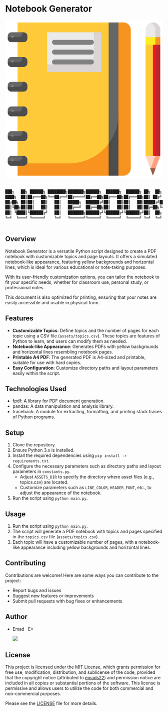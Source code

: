 # Notebook Generator

![Notebook_Generator_logo](./assets/images/Notebook_Generator_logo.png)

```sh

███╗   ██╗ ██████╗ ████████╗███████╗██████╗  ██████╗  ██████╗ ██╗  ██╗      ██████╗ ███████╗███╗   ██╗███████╗██████╗  █████╗ ████████╗ ██████╗ ██████╗ 
████╗  ██║██╔═══██╗╚══██╔══╝██╔════╝██╔══██╗██╔═══██╗██╔═══██╗██║ ██╔╝     ██╔════╝ ██╔════╝████╗  ██║██╔════╝██╔══██╗██╔══██╗╚══██╔══╝██╔═══██╗██╔══██╗
██╔██╗ ██║██║   ██║   ██║   █████╗  ██████╔╝██║   ██║██║   ██║█████╔╝█████╗██║  ███╗█████╗  ██╔██╗ ██║█████╗  ██████╔╝███████║   ██║   ██║   ██║██████╔╝
██║╚██╗██║██║   ██║   ██║   ██╔══╝  ██╔══██╗██║   ██║██║   ██║██╔═██╗╚════╝██║   ██║██╔══╝  ██║╚██╗██║██╔══╝  ██╔══██╗██╔══██║   ██║   ██║   ██║██╔══██╗
██║ ╚████║╚██████╔╝   ██║   ███████╗██████╔╝╚██████╔╝╚██████╔╝██║  ██╗     ╚██████╔╝███████╗██║ ╚████║███████╗██║  ██║██║  ██║   ██║   ╚██████╔╝██║  ██║
╚═╝  ╚═══╝ ╚═════╝    ╚═╝   ╚══════╝╚═════╝  ╚═════╝  ╚═════╝ ╚═╝  ╚═╝      ╚═════╝ ╚══════╝╚═╝  ╚═══╝╚══════╝╚═╝  ╚═╝╚═╝  ╚═╝   ╚═╝    ╚═════╝ ╚═╝  ╚═╝
                                                                                                        
```

## Overview
Notebook Generator is a versatile Python script designed to create a PDF notebook with customizable topics and page layouts. It offers a simulated notebook-like appearance, featuring yellow backgrounds and horizontal lines, which is ideal for various educational or note-taking purposes.

With its user-friendly customization options, you can tailor the notebook to fit your specific needs, whether for classroom use, personal study, or professional notes.

This document is also optimized for printing, ensuring that your notes are easily accessible and usable in physical form.

## Features
- **Customizable Topics**: Define topics and the number of pages for each topic using a CSV file (`assets/topics.csv`). These topics are features of Python to learn, and users can modify them as needed.
- **Notebook-like Appearance**: Generates PDFs with yellow backgrounds and horizontal lines resembling notebook pages.
- **Printable A4 PDF**: The generated PDF is A4-sized and printable, suitable for use with hard copies.
- **Easy Configuration**: Customize directory paths and layout parameters easily within the script.

## Technologies Used
- fpdf: A library for PDF document generation.
- pandas: A data manipulation and analysis library.
- traceback: A module for extracting, formatting, and printing stack traces of Python programs.

## Setup
1. Clone the repository.
2. Ensure Python 3.x is installed.
3. Install the required dependencies using `pip install -r requirements.txt`.
4. Configure the necessary parameters such as directory paths and layout parameters in `constants.py`.
   - Adjust `ASSETS_DIR` to specify the directory where asset files (e.g., topics.csv) are located.
   - Customize parameters such as `LINE_COLOR`, `HEADER_FONT`, etc., to adjust the appearance of the notebook.
5. Run the script using `python main.py`.

## Usage
1. Run the script using `python main.py`.
2. The script will generate a PDF notebook with topics and pages specified in the `topics.csv` file (`assets/topics.csv`).
3. Each topic will have a customizable number of pages, with a notebook-like appearance including yellow backgrounds and horizontal lines.

## Contributing
Contributions are welcome! Here are some ways you can contribute to the project:
- Report bugs and issues
- Suggest new features or improvements
- Submit pull requests with bug fixes or enhancements

## Author
- Emad &nbsp; E>
  
  [<img src="https://img.shields.io/badge/GitHub-Profile-blue?logo=github" width="150">](https://github.com/emads22)

## License
This project is licensed under the MIT License, which grants permission for free use, modification, distribution, and sublicense of the code, provided that the copyright notice (attributed to [emads22](https://github.com/emads22)) and permission notice are included in all copies or substantial portions of the software. This license is permissive and allows users to utilize the code for both commercial and non-commercial purposes.

Please see the [LICENSE](LICENSE) file for more details.

